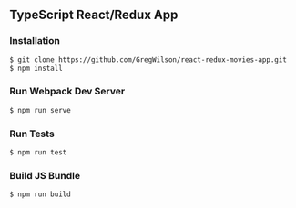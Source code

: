 ## TypeScript React/Redux App

### Installation

```sh
$ git clone https://github.com/GregWilson/react-redux-movies-app.git
$ npm install
```

### Run Webpack Dev Server

```sh
$ npm run serve
```

### Run Tests

```sh
$ npm run test
```

### Build JS Bundle

```sh
$ npm run build
```
